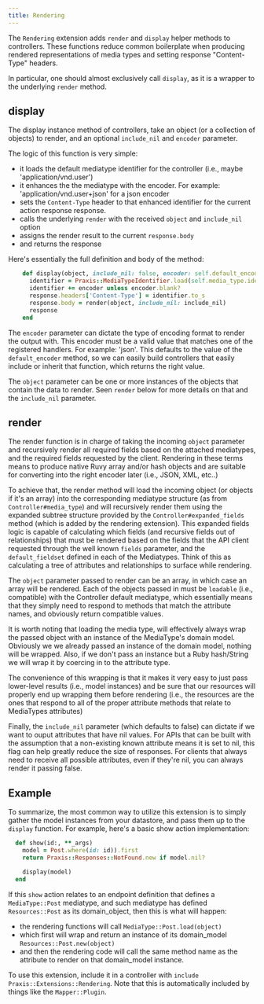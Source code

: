 ```yaml
---
title: Rendering
---
```


The `Rendering` extension adds `render` and `display` helper methods to controllers. These functions reduce common boilerplate when producing rendered representations of media types and setting response "Content-Type" headers.

In particular, one should almost exclusively call `display`, as it is a wrapper to the underlying `render` method.

## display

The display instance method of controllers, take an object (or a collection of objects) to render, and an optional `include_nil` and `encoder` parameter.

The logic of this function is very simple:
* it loads the default mediatype identifier for the controller (i.e., maybe 'application/vnd.user')
* it enhances the the mediatype with the encoder. For example: 'application/vnd.user+json' for a json encoder
* sets the `Content-Type` header to that enhanced identifier for the current action response response.
* calls the underlying `render` with the received `object` and `include_nil` option
* assigns the render result to the current `response.body`
* and returns the response

Here's essentially the full definition and body of the method:

```ruby
    def display(object, include_nil: false, encoder: self.default_encoder )
      identifier = Praxis::MediaTypeIdentifier.load(self.media_type.identifier)
      identifier += encoder unless encoder.blank?
      response.headers['Content-Type'] = identifier.to_s
      response.body = render(object, include_nil: include_nil)
      response
    end
```

The `encoder` parameter can dictate the type of encoding format to render the output with. This encoder must be a valid value that matches one of the registered handlers. For example: 'json'. This defaults to the value of the `default_encoder` method, so we can easily build controllers that easily include or inherit that function, which returns the right value.

The `object` parameter can be one or more instances of the objects that contain the data to render. Seen `render` below for more details on that and the `include_nil` parameter.

## render

The render function is in charge of taking the incoming `object` parameter and recursively render all required fields based on the attached mediatypes, and the required fields requested by the client. Rendering in these terms means to produce native Ruvy array and/or hash objects and are suitable for converting into the right encoder later (i.e., JSON, XML, etc..)

To achieve that, the render method will load the incoming object (or objects if it's an array) into the corresponding mediatype structure (as from `Controller#media_type`) and will recursively render them using the expanded subtree structure provided by the `Controller#expanded_fields` method (which is added by the rendering extension). This expanded fields logic is capable of calculating which fields (and recursive fields out of relationships) that must be rendered based on the fields that the API client requested through the well known `fields` parameter, and the `default_fieldset` defined in each of the Mediatypes. Think of this as calculating a tree of attributes and relationships to surface while rendering.

The `object` parameter passed to render can be an array, in which case an array will be rendered. Each of the objects passed in must be `loadable` (i.e., compatible) with the Controller default mediatype, which essentially means that they simply need to respond to methods that match the attribute names, and obviously return compatible values. 

It is worth noting that loading the media type, will effectively always wrap the passed object with an instance of the MediaType's domain model. Obviously we we already passed an instance of the domain model, nothing will be wrapped. Also, if we don't pass an instance but a Ruby hash/String we will wrap it by coercing in to the attribute type.

The convenience of this wrapping is that it makes it very easy to just pass lower-level results (i.e., model instances) and be sure that our resources will properly end up wrapping them before rendering (i.e., the resources are the ones that respond to all of the proper attribute methods that relate to MediaTypes attributes)

Finally, the `include_nil` parameter (which defaults to false) can dictate if we want to ouput attributes that have nil values. For APIs that can be built with the assumption that a non-existing known attribute means it is set to nil, this flag can help greatly reduce the size of responses. For clients that always need to receive all possible attributes, even if they're nil, you can always render it passing false.


## Example

To summarize, the most common way to utilize this extension is to simply gather the model instances from your datastore, and pass them up to the `display` function. For example, here's a basic show action implementation:

```ruby
  def show(id:, **_args)
    model = Post.where(id: id)).first
    return Praxis::Responses::NotFound.new if model.nil?

    display(model)
  end
```

If this `show` action relates to an endpoint definition that defines a `MediaType::Post` mediatype, and such mediatype has defined `Resources::Post` as its domain_object, then this is what will happen:
* the rendering functions will call `MediaType::Post.load(object)`
* which first will wrap and return an instance of its domain_model `Resources::Post.new(object)`
* and then the rendering code will call the same method name as the attribute to render on that domain_model instance.

To use this extension, include it in a controller with `include Praxis::Extensions::Rendering`. Note that this is automatically included by things like the `Mapper::Plugin`.

